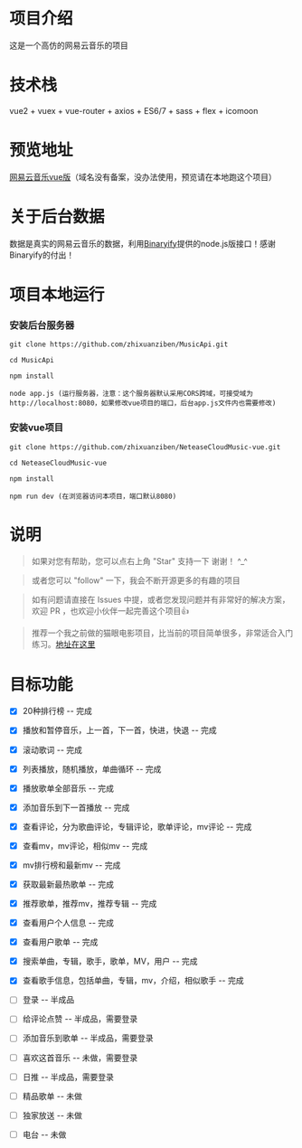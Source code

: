 # 项目介绍

这是一个高仿的网易云音乐的项目

# 技术栈
vue2 + vuex + vue-router + axios + ES6/7 + sass + flex + icomoon

# 预览地址
[网易云音乐vue版](http://www.zhixuanvip.com)（域名没有备案，没办法使用，预览请在本地跑这个项目）

# 关于后台数据
数据是真实的网易云音乐的数据，利用[Binaryify](https://github.com/Binaryify/NeteaseCloudMusicApi)提供的node.js版接口！感谢Binaryify的付出！

# 项目本地运行

### 安装后台服务器
```
git clone https://github.com/zhixuanziben/MusicApi.git  

cd MusicApi

npm install

node app.js (运行服务器，注意：这个服务器默认采用CORS跨域，可接受域为http://localhost:8080，如果修改vue项目的端口，后台app.js文件内也需要修改)
```

### 安装vue项目
```
git clone https://github.com/zhixuanziben/NeteaseCloudMusic-vue.git  

cd NeteaseCloudMusic-vue

npm install

npm run dev (在浏览器访问本项目，端口默认8080)
```

# 说明
>  如果对您有帮助，您可以点右上角 "Star" 支持一下 谢谢！ ^_^

>  或者您可以 "follow" 一下，我会不断开源更多的有趣的项目

> 如有问题请直接在 Issues 中提，或者您发现问题并有非常好的解决方案，欢迎 PR ，也欢迎小伙伴一起完善这个项目👍

> 推荐一个我之前做的猫眼电影项目，比当前的项目简单很多，非常适合入门练习。[地址在这里](https://github.com/zhixuanziben/gouyan-movie-vue)

# 目标功能
- [x] 20种排行榜 -- 完成
- [x] 播放和暂停音乐，上一首，下一首，快进，快退 -- 完成
- [x] 滚动歌词 -- 完成
- [x] 列表播放，随机播放，单曲循环 -- 完成
- [x] 播放歌单全部音乐 -- 完成
- [x] 添加音乐到下一首播放 -- 完成
- [x] 查看评论，分为歌曲评论，专辑评论，歌单评论，mv评论 -- 完成
- [x] 查看mv，mv评论，相似mv -- 完成
- [x] mv排行榜和最新mv -- 完成
- [x] 获取最新最热歌单 -- 完成
- [x] 推荐歌单，推荐mv，推荐专辑 -- 完成
- [x] 查看用户个人信息 -- 完成
- [x] 查看用户歌单 -- 完成
- [x] 搜索单曲，专辑，歌手，歌单，MV，用户 -- 完成
- [x] 查看歌手信息，包括单曲，专辑，mv，介绍，相似歌手 -- 完成
- [ ] 登录 -- 半成品
- [ ] 给评论点赞 -- 半成品，需要登录
- [ ] 添加音乐到歌单 -- 半成品，需要登录
- [ ] 喜欢这首音乐 -- 未做，需要登录
- [ ] 日推 -- 半成品，需要登录
- [ ] 精品歌单 -- 未做
- [ ] 独家放送 -- 未做
- [ ] 电台 -- 未做


